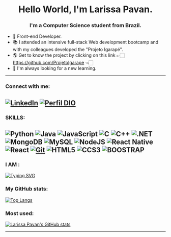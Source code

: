 <h1 align="center">Hello World, I'm Larissa Pavan.</h1> 
<h3 align="center">I'm a Computer Science student from Brazil.</h3>

- 🔭 Front-end Developer.
- 📚 I attended an intensive full-stack Web development bootcamp and with my colleagues developed the "Projeto Igarapé".
- 🌎 Get to know the project by clicking on this link 👉🏻 https://github.com/ProjetoIgarape 👈🏻
- 👀 I'm always looking for a new learning.

  
---
<h3 align="left">Connect with me:</h3>

[![LinkedIn](https://img.shields.io/badge/LinkedIn-000?style=for-the-badge&logo=linkedin&logoColor=0E76A8)](https://www.linkedin.com/in/larissacpavan/)
[![Perfil DIO](https://img.shields.io/badge/-Meu%20Perfil%20na%20DIO-000?style=for-the-badge)](https://web.dio.me/users/larispavan/) 
---

<h3 align="left">SKILLS:</h3>

![Python](https://img.shields.io/badge/Python-000?style=for-the-badge&logo=python)
![Java](https://img.shields.io/badge/Java-000?style=for-the-badge&logo=java)
![JavaScript](https://img.shields.io/badge/JavaScript-000?style=for-the-badge&logo=javascript)
![C](https://img.shields.io/badge/C-000?style=for-the-badge&logo=c)
![C++](https://img.shields.io/badge/C%2B%2B-000?style=for-the-badge&logo=c%2B%2B&logoColor=00599C)
![.NET](https://img.shields.io/badge/.NET-000?style=for-the-badge&logo=css3&logoColor=264CE4)
![MongoDB](https://img.shields.io/badge/MongoDb-000?style=for-the-badge&logo=MongoDb)
![MySQL](https://img.shields.io/badge/MySql-000?style=for-the-badge&logo=MySql)
![NodeJS](https://img.shields.io/badge/nodeJS-000?style=for-the-badge&logo=node.js)
![React Native](https://img.shields.io/badge/React_Native-000?style=for-the-badge&logo=react)
![React](https://img.shields.io/badge/React-000?style=for-the-badge&logo=react)
[![Git](https://img.shields.io/badge/Git-000?style=for-the-badge&logo=git&logoColor=E94D5F)](https://git-scm.com/doc)
![HTML5](https://img.shields.io/badge/HTML5-000?style=for-the-badge&logo=html5)
![CCS3](https://img.shields.io/badge/CSS3-000?style=for-the-badge&logo=css3&logoColor=264CE4)
![BOOSTRAP](https://img.shields.io/badge/BOOTSTRAP-000?style=for-the-badge&logo=css3&logoColor=264CE4)
---


<h3 align="left"> I AM :</h3>
<a href="https://git.io/typing-svg">
  <img src="https://readme-typing-svg.herokuapp.com/?color=8de538&size=16&lines=Open+to+Work" alt="Typing SVG">
</a>


<h3 align="left"> My GitHub stats:</h3>

[![Top Langs](https://github-readme-stats.vercel.app/api?username=larissacpavan&theme=algolia&show_icons=true)](https://github.com/saifurrahman1193)

<h3 align="left">Most used:</h3>

[![Larissa Pavan's GitHub stats](https://github-readme-stats.vercel.app/api/top-langs?username=larissacpavan&hide=html,scss,stylus,blade,jupyter%20notebook,python,css,shell,batchfile,dockerfile,typescript&theme=algolia&show_icons=true)](https://github.com/larissacpavan)

---
